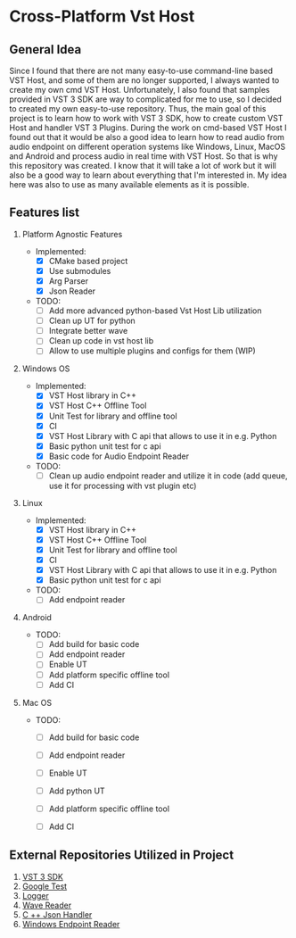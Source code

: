 # Cross-Platform Vst Host

## General Idea
Since I found that there are not many easy-to-use command-line based VST Host, and some of them are no longer supported,
 I always wanted to create my own cmd VST Host. Unfortunately, I also found that samples provided in VST 3 SDK are way 
to complicated for me to use, so I decided to created my own easy-to-use repository. Thus, the main goal of this project
 is to learn how to work with VST 3 SDK, how to create custom VST Host and handler VST 3 Plugins. During the work on 
cmd-based VST Host I found out that it would be also a good idea to learn how to read audio from audio endpoint on 
different operation systems like Windows, Linux, MacOS and Android and process audio in real time with VST Host. So that 
is why this repository was created. I know that it will take a lot of work but it will also be a good way to learn about
 everything that I'm interested in. My idea here was also to use as many available elements as it is possible.

## Features list
1. Platform Agnostic Features
    - Implemented:
      - [x] CMake based project
      - [x] Use submodules
      - [x] Arg Parser
      - [X] Json Reader 
    - TODO:
      - [ ] Add more advanced python-based Vst Host Lib utilization
      - [ ] Clean up UT for python
      - [ ] Integrate better wave 
      - [ ] Clean up code in vst host lib
      - [ ] Allow to use multiple plugins and configs for them (WIP)
      
1. Windows OS

    - Implemented:
      - [x] VST Host library in C++
      - [x] VST Host C++ Offline Tool
      - [x] Unit Test for library and offline tool
      - [x] CI
      - [x] VST Host Library with C api that allows to use it in e.g. Python
      - [x] Basic python unit test for c api
      - [x] Basic code for Audio Endpoint Reader
    - TODO:
      - [ ] Clean up audio endpoint reader and utilize it in code (add queue, use it for processing with vst plugin etc)

1. Linux

    - Implemented:
      - [x] VST Host library in C++
      - [x] VST Host C++ Offline Tool
      - [x] Unit Test for library and offline tool
      - [x] CI
      - [x] VST Host Library with C api that allows to use it in e.g. Python
      - [x] Basic python unit test for c api
    - TODO:
      - [ ] Add endpoint reader

1. Android

    - TODO:
      - [ ] Add build for basic code 
      - [ ] Add endpoint reader
      - [ ] Enable UT
      - [ ] Add platform specific offline tool
      - [ ] Add CI

1. Mac OS

    - TODO:
      - [ ] Add build for basic code 
      - [ ] Add endpoint reader
      - [ ] Enable UT
      - [ ] Add python UT
      - [ ] Add platform specific offline tool
      - [ ] Add CI


## External Repositories Utilized in Project 
1. [VST 3 SDK](https://github.com/steinbergmedia/vst3sdk)
1. [Google Test](https://github.com/google/googletest)
1. [Logger](https://github.com/amrayn/easyloggingpp)
1. [Wave Reader](https://github.com/audionamix/wave)
1. [C ++ Json Handler](https://github.com/nlohmann/json)
1. [Windows Endpoint Reader](https://github.com/mofo7777/Stackoverflow/tree/master/WasapiCapture)
